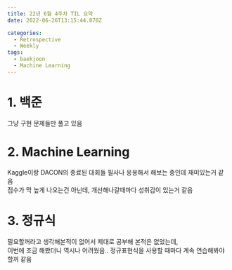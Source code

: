 ```yaml
---
title: 22년 6월 4주차 TIL 요약
date: 2022-06-26T13:15:44.070Z

categories:
  - Retrospective
  - Weekly
tags:
  - baekjoon
  - Machine Learning
---
```


# 1. 백준
그냥 구현 문제들만 풀고 있음

# 2. Machine Learning
Kaggle이랑 DACON의 종료된 대회들 필사나 응용해서 해보는 중인데 재미있는거 같음  
점수가 막 높게 나오는건 아닌데, 개선해나갈때마다 성취감이 있는거 같음

# 3. 정규식
필요할꺼라고 생각해본적이 없어서 제대로 공부해 본적은 없었는데,  
이번에 조금 해봤더니 역시나 어려웠음.. 정규표현식을 사용할 때마다 계속 연습해봐야 할꺼 같음